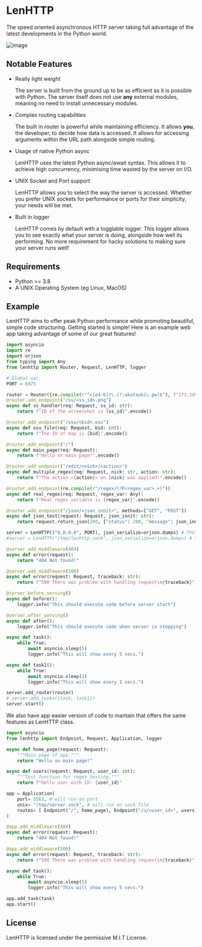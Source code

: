 # LenHTTP

The speed oriented asynchronous HTTP server taking full advantage of the latest developments in the Python world.

![image](https://user-images.githubusercontent.com/36131887/123316436-bceb2c80-d524-11eb-8c75-cf4aa0bf0fa2.png)

## Notable Features

- Really light weight

  The server is built from the ground up to be as efficient as it is possible with Python. The server itself does not use **any** external modules, meaning no need to install unnecessary modules.
  
- Complex routing capabilities

  The built in router is powerful while maintaining efficiency. It allows **you**, the developer, to decide how data is accessed. It allows for accessing arguments within the URL path alongside simple routing.
 
- Usage of native Python async

  LenHTTP uses the latest Python async/await syntax. This allows it to achieve high concurrency, minimising time wasted by the server on I/O.
 
- UNIX Socket and Port support

  LenHTTP allows you to select the way the server is accessed. Whether you prefer UNIX sockets for performance or ports for their simplicity, your needs will be met.
 
- Built in logger

  LenHTTP comes by default with a togglable logger. This logger allows you to see exactly what your server is doing, alongside how well its performing. No more requirement for hacky solutions to making sure your server runs well!

## Requirements

- Python >= 3.8
- A UNIX Operating System (eg Linux, MacOS)

## Example

LenHTTP aims to offer peak Python performance while promoting beautiful, simple code structuring. Getting started is simple! Here is an example web app taking advantage of some of our great features!

```py
import asyncio
import re
import orjson
from typing import Any
from lenhttp import Router, Request, LenHTTP, logger

# Global var.
PORT = 6975

router = Router({re.compile(r"^c[e4-6]?\.(?:akatsuki\.pw)$"), f"173.249.42.180:{PORT}"})
@router.add_endpoint("/ss/<ss_id>.png")
async def ss_handler(req: Request, ss_id: str):
	return f"ID of the screenshot is {ss_id}".encode()

@router.add_endpoint("/osu/<bid>.osu")
async def osu_file(req: Request, bid: int):
	return f"The ID of map is {bid}".encode()

@router.add_endpoint("/")
async def main_page(req: Request):
	return f"Hello on main page!".encode()

@router.add_endpoint("/edit/<nick>/<action>")
async def multiple_regex(req: Request, nick: str, action: str):
	return f"The action <{action}> on {nick} was applied!".encode()

@router.add_endpoint(re.compile(r"/regex/(?P<regex_var>.+)"))
async def real_regex(req: Request, regex_var: Any):
	return f"Real regex variable is {regex_var}".encode()

@router.add_endpoint("/json/<json_innit>", methods=["GET", "POST"])
async def json_test(request: Request, json_innit: str):
	return request.return_json(200, {"status": 200, "message": json_innit})

server = LenHTTP(("0.0.0.0", PORT), json_serialize=orjson.dumps) # That will run on inet address
#server = LenHTTP("/tmp/lenhttp.sock", json_serialize=orjson.dumps) # This will run on unix socket

@server.add_middleware(404)
async def error(request):
	return "404 Not found!"

@server.add_middleware(500)
async def error(request: Request, traceback: str):
	return f"500 There was problem with handling request\n{traceback}".encode()

@server.before_serving()
async def before():
	logger.info("This should execute code before server start")

@server.after_serving()
async def after():
	logger.info("This should execute code when server is stopping")

async def task():
	while True:
		await asyncio.sleep(5)
		logger.info("This will show every 5 secs.")

async def task1():
	while True:
		await asyncio.sleep(1)
		logger.info("This will show every 1 secs.")

server.add_router(router)
# server.add_tasks({task, task1})
server.start()
```

We also have app easier version of code to mantain that offers the same features as LenHTTP class.
```py
import asyncio
from lenhttp import Endpoint, Request, Application, logger

async def home_page(request: Request):
	"""Main page of app."""
	return "Hello on main page!"

async def users(request: Request, user_id: int):
	"""Test function for regex testing."""
	return f"Hello user with ID: {user_id}"

app = Application(
	port= 5563, # will run on port
	unix= "/tmp/server.sock", # will run on sock file
	routes= [ Endpoint("/", home_page), Endpoint("/u/<user_id>", users) ]
)

@app.add_middleware(404)
async def error(request: Request):
	return "404 Not found!"

@app.add_middleware(500)
async def error(request: Request, traceback: str):
	return f"500 There was problem with handling request\n{traceback}".encode()

async def task():
	while True:
		await asyncio.sleep(5)
		logger.info("This will show every 5 secs.")

app.add_task(task)
app.start()
```

## License

LenHTTP is licensed under the permissive M.I.T License.
